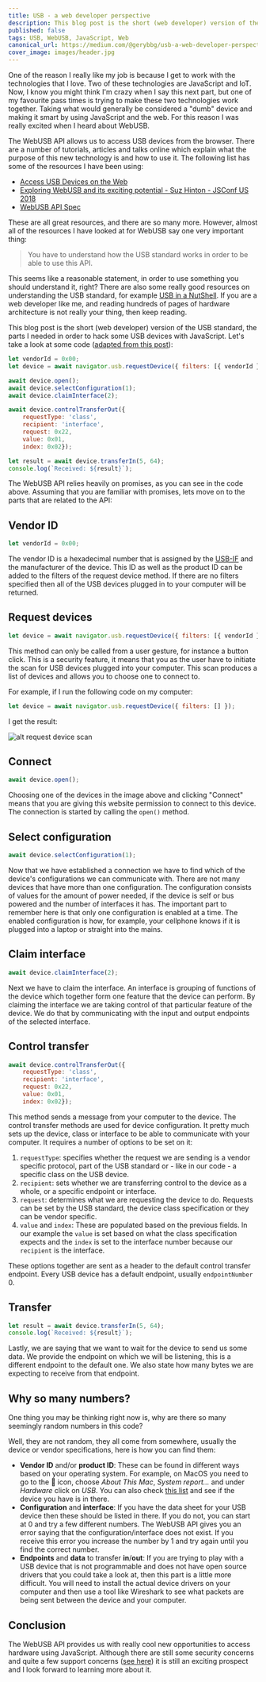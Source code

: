 ```yaml
---
title: USB - a web developer perspective
description: This blog post is the short (web developer) version of the USB standard, the parts I needed in order to hack some USB devices with JavaScript.
published: false
tags: USB, WebUSB, JavaScript, Web
canonical_url: https://medium.com/@gerybbg/usb-a-web-developer-perspective-cbee13883c89
cover_image: images/header.jpg
---
```


One of the reason I really like my job is because I get to work with the technologies that I love. Two of these technologies are JavaScript and IoT. Now, I know you might think I'm crazy when I say this next part, but one of my favourite pass times is trying to make these two technologies work together. Taking what would generally be considered a "dumb" device and making it smart by using JavaScript and the web. For this reason I was really excited when I heard about WebUSB.

The WebUSB API allows us to access USB devices from the browser. There are a number of tutorials, articles and talks online which explain what the purpose of this new technology is and how to use it. The following list has some of the resources I have been using:

- [Access USB Devices on the Web](https://developers.google.com/web/updates/2016/03/access-usb-devices-on-the-web)
- [Exploring WebUSB and its exciting potential - Suz Hinton - JSConf US 2018](https://www.youtube.com/watch?v=IpfZ8Nj3uiE)
- [WebUSB API Spec](https://wicg.github.io/webusb/)

These are all great resources, and there are so many more. However, almost all of the resources I have looked at for WebUSB say one very important thing:

> You have to understand how the USB standard works in order to be able to use this API.

This seems like a reasonable statement, in order to use something you should understand it, right? There are also some really good resources on understanding the USB standard, for example [USB in a NutShell](https://www.beyondlogic.org/usbnutshell/usb1.shtml). If you are a web developer like me, and reading hundreds of pages of hardware architecture is not really your thing, then keep reading.

This blog post is the short (web developer) version of the USB standard, the parts I needed in order to hack some USB devices with JavaScript. Let's take a look at some code ([adapted from this post](https://developers.google.com/web/updates/2016/03/access-usb-devices-on-the-web)):

```js
let vendorId = 0x00;
let device = await navigator.usb.requestDevice({ filters: [{ vendorId }] });

await device.open();
await device.selectConfiguration(1);
await device.claimInterface(2);

await device.controlTransferOut({
    requestType: 'class',
    recipient: 'interface',
    request: 0x22,
    value: 0x01,
    index: 0x02});

let result = await device.transferIn(5, 64);
console.log(`Received: ${result}`);
```

The WebUSB API relies heavily on promises, as you can see in the code above. Assuming that you are familiar with promises, lets move on to the parts that are related to the API:

## Vendor ID

```js
let vendorId = 0x00;
```

The vendor ID is a hexadecimal number that is assigned by the [USB-IF](https://www.usb.org/) and the manufacturer of the device. This ID as well as the product ID can be added to the filters of the request device method. If there are no filters specified then all of the USB devices plugged in to your computer will be returned.

## Request devices

```js
let device = await navigator.usb.requestDevice({ filters: [{ vendorId }] });
```

This method can only be called from a user gesture, for instance a button click. This is a security feature, it means that you as the user have to initiate the scan for USB devices plugged into your computer. This scan produces a list of devices and allows you to choose one to connect to.

For example, if I run the following code on my computer:

```js
let device = await navigator.usb.requestDevice({ filters: [] });
```

I get the result:

![alt request device scan](images/requestdevice.png "")

## Connect

```js
await device.open();
```

Choosing one of the devices in the image above and clicking "Connect" means that you are giving this website permission to connect to this device. The connection is started by calling the `open()` method.

## Select configuration

```js
await device.selectConfiguration(1);
```

Now that we have established a connection we have to find which of the device's configurations we can communicate with. There are not many devices that have more than one configuration. The configuration consists of values for the amount of power needed, if the device is self or bus powered and the number of interfaces it has. The important part to remember here is that only one configuration is enabled at a time. The enabled configuration is how, for example, your cellphone knows if it is plugged into a laptop or straight into the mains.

## Claim interface

```js
await device.claimInterface(2);
```

Next we have to claim the interface. An interface is grouping of functions of the device which together form one feature that the device can perform. By claiming the interface we are taking control of that particular feature of the device. We do that by communicating with the input and output endpoints of the selected interface.

## Control transfer

```js
await device.controlTransferOut({
    requestType: 'class',
    recipient: 'interface',
    request: 0x22,
    value: 0x01,
    index: 0x02});
```

This method sends a message from your computer to the device. The control transfer methods are used for device configuration. It pretty much sets up the device, class or interface to be able to communicate with your computer. It requires a number of options to be set on it:

1. `requestType`: specifies whether the request we are sending is a vendor specific protocol, part of the USB standard or - like in our code - a specific class on the USB device.
1. `recipient`: sets whether we are transferring control to the device as a whole, or a specific endpoint or interface.
1. `request`: determines what we are requesting the device to do. Requests can be set by the USB standard, the device class specification or they can be vendor specific.
1. `value` and `index`: These are populated based on the previous fields. In our example the `value` is set based on what the class specification expects and the `index` is set to the interface number because our `recipient` is the interface.

These options together are sent as a header to the default control transfer endpoint. Every USB device has a default endpoint, usually `endpointNumber` 0. 

## Transfer

```js
let result = await device.transferIn(5, 64);
console.log(`Received: ${result}`);
```

Lastly, we are saying that we want to wait for the device to send us some data. We provide the endpoint on which we will be listening, this is a different endpoint to the default one. We also state how many bytes we are expecting to receive from that endpoint.

## Why so many numbers?

One thing you may be thinking right now is, why are there so many seemingly random numbers in this code?

Well, they are not random, they all come from somewhere, usually the device or vendor specifications, here is how you can find them:

- **Vendor ID** and/or **product ID**: These can be found in different ways based on your operating system. For example, on MacOS you need to go to the 🍎 icon, choose _About This Mac_, _System report..._ and under _Hardware_ click on _USB_. You can also check [this list](http://www.linux-usb.org/usb.ids) and see if the device you have is in there.
- **Configuration** and **interface**: If you have the data sheet for your USB device then these should be listed in there. If you do not, you can start at 0 and try a few different numbers. The WebUSB API gives you an error saying that the configuration/interface does not exist. If you receive this error you increase the number by 1 and try again until you find the correct number.
- **Endpoints** and **data** to transfer **in**/**out**: If you are trying to play with a USB device that is not programmable and does not have open source drivers that you could take a look at, then this part is a little more difficult. You will need to install the actual device drivers on your computer and then use a tool like Wireshark to see what packets are being sent between the device and your computer.

## Conclusion

The WebUSB API provides us with really cool new opportunities to access hardware using JavaScript. Although there are still some security concerns and quite a few support concerns ([see here](https://caniuse.com/#feat=webusb)) it is still an exciting prospect and I look forward to learning more about it.